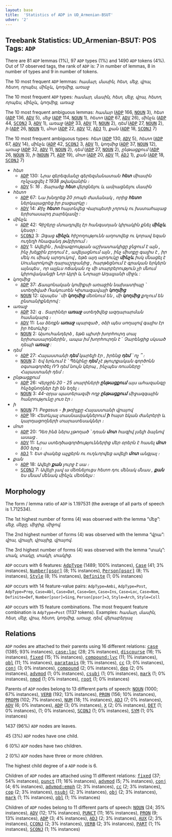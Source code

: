 ```yaml
---
layout: base
title:  'Statistics of ADP in UD_Armenian-BSUT'
udver: '2'
---
```


## Treebank Statistics: UD_Armenian-BSUT: POS Tags: `ADP`

There are 81 `ADP` lemmas (1%), 97 `ADP` types (1%) and 1490 `ADP` tokens (4%).
Out of 17 observed tags, the rank of `ADP` is: 7 in number of lemmas, 8 in number of types and 9 in number of tokens.

The 10 most frequent `ADP` lemmas: <em>համար, մասին, հետ, մեջ, վրա, հետո, որպես, մինչև, կողմից, առաջ</em>

The 10 most frequent `ADP` types:  <em>համար, մասին, հետ, մեջ, վրա, հետո, որպես, մինչև, կողմից, առաջ</em>

The 10 most frequent ambiguous lemmas: <em>համար</em> (<tt><a href="hy_bsut-pos-ADP.html">ADP</a></tt> 166, <tt><a href="hy_bsut-pos-NOUN.html">NOUN</a></tt> 3), <em>հետ</em> (<tt><a href="hy_bsut-pos-ADP.html">ADP</a></tt> 136, <tt><a href="hy_bsut-pos-ADV.html">ADV</a></tt> 5), <em>մեջ</em> (<tt><a href="hy_bsut-pos-ADP.html">ADP</a></tt> 114, <tt><a href="hy_bsut-pos-NOUN.html">NOUN</a></tt> 1), <em>հետո</em> (<tt><a href="hy_bsut-pos-ADP.html">ADP</a></tt> 67, <tt><a href="hy_bsut-pos-ADV.html">ADV</a></tt> 26), <em>մինչև</em> (<tt><a href="hy_bsut-pos-ADP.html">ADP</a></tt> 44, <tt><a href="hy_bsut-pos-SCONJ.html">SCONJ</a></tt> 3, <tt><a href="hy_bsut-pos-ADV.html">ADV</a></tt> 1), <em>առաջ</em> (<tt><a href="hy_bsut-pos-ADP.html">ADP</a></tt> 33, <tt><a href="hy_bsut-pos-ADV.html">ADV</a></tt> 11, <tt><a href="hy_bsut-pos-NOUN.html">NOUN</a></tt> 2), <em>դեմ</em> (<tt><a href="hy_bsut-pos-ADP.html">ADP</a></tt> 27, <tt><a href="hy_bsut-pos-NOUN.html">NOUN</a></tt> 2), <em>ի</em> (<tt><a href="hy_bsut-pos-ADP.html">ADP</a></tt> 26, <tt><a href="hy_bsut-pos-NOUN.html">NOUN</a></tt> 1), <em>մոտ</em> (<tt><a href="hy_bsut-pos-ADP.html">ADP</a></tt> 22, <tt><a href="hy_bsut-pos-ADV.html">ADV</a></tt> 12, <tt><a href="hy_bsut-pos-ADJ.html">ADJ</a></tt> 1), <em>քան</em> (<tt><a href="hy_bsut-pos-ADP.html">ADP</a></tt> 18, <tt><a href="hy_bsut-pos-SCONJ.html">SCONJ</a></tt> 7)

The 10 most frequent ambiguous types:  <em>հետ</em> (<tt><a href="hy_bsut-pos-ADP.html">ADP</a></tt> 130, <tt><a href="hy_bsut-pos-ADV.html">ADV</a></tt> 5), <em>հետո</em> (<tt><a href="hy_bsut-pos-ADP.html">ADP</a></tt> 67, <tt><a href="hy_bsut-pos-ADV.html">ADV</a></tt> 14), <em>մինչև</em> (<tt><a href="hy_bsut-pos-ADP.html">ADP</a></tt> 42, <tt><a href="hy_bsut-pos-SCONJ.html">SCONJ</a></tt> 3, <tt><a href="hy_bsut-pos-ADV.html">ADV</a></tt> 1), <em>կողմից</em> (<tt><a href="hy_bsut-pos-ADP.html">ADP</a></tt> 37, <tt><a href="hy_bsut-pos-NOUN.html">NOUN</a></tt> 12), <em>առաջ</em> (<tt><a href="hy_bsut-pos-ADP.html">ADP</a></tt> 32, <tt><a href="hy_bsut-pos-ADV.html">ADV</a></tt> 11, <tt><a href="hy_bsut-pos-NOUN.html">NOUN</a></tt> 2), <em>դեմ</em> (<tt><a href="hy_bsut-pos-ADP.html">ADP</a></tt> 27, <tt><a href="hy_bsut-pos-NOUN.html">NOUN</a></tt> 2), <em>ընթացքում</em> (<tt><a href="hy_bsut-pos-ADP.html">ADP</a></tt> 26, <tt><a href="hy_bsut-pos-NOUN.html">NOUN</a></tt> 3), <em>ի</em> (<tt><a href="hy_bsut-pos-NOUN.html">NOUN</a></tt> 71, <tt><a href="hy_bsut-pos-ADP.html">ADP</a></tt> 19), <em>մոտ</em> (<tt><a href="hy_bsut-pos-ADP.html">ADP</a></tt> 20, <tt><a href="hy_bsut-pos-ADV.html">ADV</a></tt> 11, <tt><a href="hy_bsut-pos-ADJ.html">ADJ</a></tt> 1), <em>քան</em> (<tt><a href="hy_bsut-pos-ADP.html">ADP</a></tt> 18, <tt><a href="hy_bsut-pos-SCONJ.html">SCONJ</a></tt> 7)


* <em>հետ</em>
  * <tt><a href="hy_bsut-pos-ADP.html">ADP</a></tt> 130: <em>Նրա գերեզմանը գերեզմանատան <b>հետ</b> միասին ոչնչացվել է 1938 թվականին ։</em>
  * <tt><a href="hy_bsut-pos-ADV.html">ADV</a></tt> 5: <em>16 . Տարածք <b>հետ</b> վերցնելու և ամրացնելու մասին</em>
* <em>հետո</em>
  * <tt><a href="hy_bsut-pos-ADP.html">ADP</a></tt> 67: <em>Նա խնդրեց 20 րոպե ժամանակ , որից <b>հետո</b> ներկայացրեց իր բացարկը ։</em>
  * <tt><a href="hy_bsut-pos-ADV.html">ADV</a></tt> 14: <em>Քիչ <b>հետո</b> հայտնվեց Վարպետի չորուկ ու խստահայաց երիտասարդ բարեկամը :</em>
* <em>մինչև</em>
  * <tt><a href="hy_bsut-pos-ADP.html">ADP</a></tt> 42: <em>Գիշերը մտադրվել էր հանգստյան կիրակին քնել <b>մինչև</b> կեսօր :</em>
  * <tt><a href="hy_bsut-pos-SCONJ.html">SCONJ</a></tt> 3: <em>Զգաց <b>մինչև</b> հիշողությունն աղոտվեց ու կորավ եզան ուղեղի հնազանդ թմբիրում ։</em>
  * <tt><a href="hy_bsut-pos-ADV.html">ADV</a></tt> 1: <em>Ավելին , խմբագրության աշխատակիցը ջնջում է այն , ինչ խելքին բրդում է , ավելացնում այն , ինչ միտքը գալիս է , իր մեկ ու միակ արդուկով , եթե այդ արդուկը <b>մինչև</b> իսկ մնացել է Սումարոկովի դարաշրջանից , հարթեցնում է գրական երկերն այնպես , որ այլևս ոճական ոչ մի տարբերություն չի մնում կիրովականցի Նոր Այրի և Նորայր Ադալյանի միջև :</em>
* <em>կողմից</em>
  * <tt><a href="hy_bsut-pos-ADP.html">ADP</a></tt> 37: <em>Ճապոնական կոմիքսի առաջին նախատիպը ՝ ստեղծված Ռակուտեն Կիտազավայի <b>կողմից</b></em>
  * <tt><a href="hy_bsut-pos-NOUN.html">NOUN</a></tt> 12: <em>Այսպես ՝ մի <b>կողմից</b> մեռնում են , մի <b>կողմից</b> քոչում են ընտանիքներով :</em>
* <em>առաջ</em>
  * <tt><a href="hy_bsut-pos-ADP.html">ADP</a></tt> 32: <em>գ . Տարիներ <b>առաջ</b> ստեղծվեց ազդարարման համակարգ ։</em>
  * <tt><a href="hy_bsut-pos-ADV.html">ADV</a></tt> 11: <em>Նա ձեռքն <b>առաջ</b> պարզած , օձի պես սողալով գալիս էր իր հետևից :</em>
  * <tt><a href="hy_bsut-pos-NOUN.html">NOUN</a></tt> 2: <em>Այսուհանդերձ , եթե պիտի խորհուրդ տալ երիտասարդներին , ապա իմ խորհուրդն է ` Չարենցից սկսած դեպի <b>առաջ</b> :</em>
* <em>դեմ</em>
  * <tt><a href="hy_bsut-pos-ADP.html">ADP</a></tt> 27: <em>Հայաստանի <b>դեմ</b> կարելի էր , իրենց <b>դեմ</b> ՝ ոչ ՞ ։</em>
  * <tt><a href="hy_bsut-pos-NOUN.html">NOUN</a></tt> 2: <em>Եվ երևում է ՝ Պեկինը <b>դեմ</b> չէ թյուրքական գործոնն օգտագործել ՌԴ դեմ նույն կերպ , ինչպես ռուսները ՝ Հայաստանի դեմ ։</em>
* <em>ընթացքում</em>
  * <tt><a href="hy_bsut-pos-ADP.html">ADP</a></tt> 26: <em>Վերջին 20 - 25 տարիների <b>ընթացքում</b> այս ահազանգը հնչեցնողներ էլի են եղել ։</em>
  * <tt><a href="hy_bsut-pos-NOUN.html">NOUN</a></tt> 3: <em>44-օրյա պատերազմի ողջ <b>ընթացքում</b> միջազգային հանրությունը լուռ էր ։</em>
* <em>ի</em>
  * <tt><a href="hy_bsut-pos-NOUN.html">NOUN</a></tt> 71: <em>Pegasus - <b>ի</b> թռիչքը Հայաստանի վրայով</em>
  * <tt><a href="hy_bsut-pos-ADP.html">ADP</a></tt> 19: <em>Հետևյալ տասնամյակներում <b>ի</b> հայտ եկան ժանրերի և կարդացողների տարատեսակներ ։</em>
* <em>մոտ</em>
  * <tt><a href="hy_bsut-pos-ADP.html">ADP</a></tt> 20: <em>Դեռ ինձ ներս չթողած ՝ դռան <b>մոտ</b> հազիվ լսելի ձայնով ասաց .</em>
  * <tt><a href="hy_bsut-pos-ADV.html">ADV</a></tt> 11: <em>Նրա ստեղծագործություններից մեր օրերն է հասել <b>մոտ</b> 800 երգ ։</em>
  * <tt><a href="hy_bsut-pos-ADJ.html">ADJ</a></tt> 1: <em>Ետ փակեց աչքերն ու ուղևորվեց ավելի <b>մոտ</b> անցյալ ։</em>
* <em>քան</em>
  * <tt><a href="hy_bsut-pos-ADP.html">ADP</a></tt> 18: <em>Ավելի <b>քան</b> լուրջ է սա ։</em>
  * <tt><a href="hy_bsut-pos-SCONJ.html">SCONJ</a></tt> 7: <em>Ավելի լավ ա մեռնելուցս հետո դու մենակ մնաս , <b>քան</b> ես մնամ մենակ մինչև մեռնելս :</em>

## Morphology

The form / lemma ratio of `ADP` is 1.197531 (the average of all parts of speech is 1.712534).

The 1st highest number of forms (4) was observed with the lemma “մեջ”: <em>մեջ, մեջը, միջից, միջով</em>.

The 2nd highest number of forms (4) was observed with the lemma “վրա”: <em>վրա, վրայի, վրայից, վրայով</em>.

The 3rd highest number of forms (4) was observed with the lemma “տակ”: <em>տակ, տակը, տակի, տակից</em>.

`ADP` occurs with 6 features: <tt><a href="hy_bsut-feat-AdpType.html">AdpType</a></tt> (1489; 100% instances), <tt><a href="hy_bsut-feat-Case.html">Case</a></tt> (41; 3% instances), <tt><a href="hy_bsut-feat-Number-psor.html">Number[psor]</a></tt> (8; 1% instances), <tt><a href="hy_bsut-feat-Person-psor.html">Person[psor]</a></tt> (8; 1% instances), <tt><a href="hy_bsut-feat-Style.html">Style</a></tt> (8; 1% instances), <tt><a href="hy_bsut-feat-Definite.html">Definite</a></tt> (1; 0% instances)

`ADP` occurs with 14 feature-value pairs: `AdpType=Ambi`, `AdpType=Post`, `AdpType=Prep`, `Case=Abl`, `Case=Dat`, `Case=Gen`, `Case=Ins`, `Case=Loc`, `Case=Nom`, `Definite=Def`, `Number[psor]=Sing`, `Person[psor]=3`, `Style=Arch`, `Style=Coll`

`ADP` occurs with 15 feature combinations.
The most frequent feature combination is `AdpType=Post` (1137 tokens).
Examples: <em>համար, մասին, հետ, մեջ, վրա, հետո, կողմից, առաջ, դեմ, վերաբերյալ</em>


## Relations

`ADP` nodes are attached to their parents using 16 different relations: <tt><a href="hy_bsut-dep-case.html">case</a></tt> (1385; 93% instances), <tt><a href="hy_bsut-dep-case-loc.html">case:loc</a></tt> (28; 2% instances), <tt><a href="hy_bsut-dep-discourse.html">discourse</a></tt> (16; 1% instances), <tt><a href="hy_bsut-dep-fixed.html">fixed</a></tt> (15; 1% instances), <tt><a href="hy_bsut-dep-compound-lvc.html">compound:lvc</a></tt> (11; 1% instances), <tt><a href="hy_bsut-dep-obl.html">obl</a></tt> (11; 1% instances), <tt><a href="hy_bsut-dep-parataxis.html">parataxis</a></tt> (9; 1% instances), <tt><a href="hy_bsut-dep-cc.html">cc</a></tt> (3; 0% instances), <tt><a href="hy_bsut-dep-conj.html">conj</a></tt> (3; 0% instances), <tt><a href="hy_bsut-dep-compound.html">compound</a></tt> (2; 0% instances), <tt><a href="hy_bsut-dep-dep.html">dep</a></tt> (2; 0% instances), <tt><a href="hy_bsut-dep-advmod.html">advmod</a></tt> (1; 0% instances), <tt><a href="hy_bsut-dep-csubj.html">csubj</a></tt> (1; 0% instances), <tt><a href="hy_bsut-dep-mark.html">mark</a></tt> (1; 0% instances), <tt><a href="hy_bsut-dep-nmod.html">nmod</a></tt> (1; 0% instances), <tt><a href="hy_bsut-dep-root.html">root</a></tt> (1; 0% instances)

Parents of `ADP` nodes belong to 13 different parts of speech: <tt><a href="hy_bsut-pos-NOUN.html">NOUN</a></tt> (1000; 67% instances), <tt><a href="hy_bsut-pos-VERB.html">VERB</a></tt> (192; 13% instances), <tt><a href="hy_bsut-pos-PRON.html">PRON</a></tt> (156; 10% instances), <tt><a href="hy_bsut-pos-PROPN.html">PROPN</a></tt> (102; 7% instances), <tt><a href="hy_bsut-pos-NUM.html">NUM</a></tt> (18; 1% instances), <tt><a href="hy_bsut-pos-ADJ.html">ADJ</a></tt> (7; 0% instances), <tt><a href="hy_bsut-pos-ADV.html">ADV</a></tt> (6; 0% instances), <tt><a href="hy_bsut-pos-ADP.html">ADP</a></tt> (3; 0% instances), <tt><a href="hy_bsut-pos-X.html">X</a></tt> (2; 0% instances), <tt><a href="hy_bsut-pos-DET.html">DET</a></tt> (1; 0% instances),  (1; 0% instances), <tt><a href="hy_bsut-pos-SCONJ.html">SCONJ</a></tt> (1; 0% instances), <tt><a href="hy_bsut-pos-SYM.html">SYM</a></tt> (1; 0% instances)

1437 (96%) `ADP` nodes are leaves.

45 (3%) `ADP` nodes have one child.

6 (0%) `ADP` nodes have two children.

2 (0%) `ADP` nodes have three or more children.

The highest child degree of a `ADP` node is 6.

Children of `ADP` nodes are attached using 11 different relations: <tt><a href="hy_bsut-dep-fixed.html">fixed</a></tt> (37; 54% instances), <tt><a href="hy_bsut-dep-punct.html">punct</a></tt> (11; 16% instances), <tt><a href="hy_bsut-dep-advmod.html">advmod</a></tt> (5; 7% instances), <tt><a href="hy_bsut-dep-conj.html">conj</a></tt> (4; 6% instances), <tt><a href="hy_bsut-dep-advmod-emph.html">advmod:emph</a></tt> (2; 3% instances), <tt><a href="hy_bsut-dep-cc.html">cc</a></tt> (2; 3% instances), <tt><a href="hy_bsut-dep-cop.html">cop</a></tt> (2; 3% instances), <tt><a href="hy_bsut-dep-nsubj.html">nsubj</a></tt> (2; 3% instances), <tt><a href="hy_bsut-dep-obj.html">obj</a></tt> (2; 3% instances), <tt><a href="hy_bsut-dep-mark.html">mark</a></tt> (1; 1% instances), <tt><a href="hy_bsut-dep-obl.html">obl</a></tt> (1; 1% instances)

Children of `ADP` nodes belong to 11 different parts of speech: <tt><a href="hy_bsut-pos-NOUN.html">NOUN</a></tt> (24; 35% instances), <tt><a href="hy_bsut-pos-ADV.html">ADV</a></tt> (12; 17% instances), <tt><a href="hy_bsut-pos-PUNCT.html">PUNCT</a></tt> (11; 16% instances), <tt><a href="hy_bsut-pos-PRON.html">PRON</a></tt> (9; 13% instances), <tt><a href="hy_bsut-pos-ADP.html">ADP</a></tt> (3; 4% instances), <tt><a href="hy_bsut-pos-ADJ.html">ADJ</a></tt> (2; 3% instances), <tt><a href="hy_bsut-pos-AUX.html">AUX</a></tt> (2; 3% instances), <tt><a href="hy_bsut-pos-CCONJ.html">CCONJ</a></tt> (2; 3% instances), <tt><a href="hy_bsut-pos-VERB.html">VERB</a></tt> (2; 3% instances), <tt><a href="hy_bsut-pos-PART.html">PART</a></tt> (1; 1% instances), <tt><a href="hy_bsut-pos-SCONJ.html">SCONJ</a></tt> (1; 1% instances)

